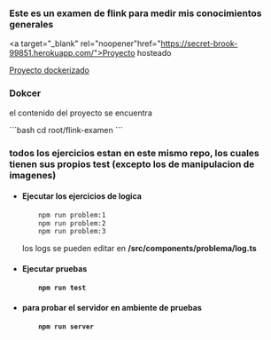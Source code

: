 ### Este es un examen de flink para medir mis conocimientos generales

<a target="_blank" rel="noopener"href="https://secret-brook-99851.herokuapp.com/">Proyecto hosteado</a>


<a target="_blank" rel="noopener" href="https://hub.docker.com/repository/docker/itheia/flink-test">Proyecto dockerizado</a>


<h3>Dokcer</h3>
<p>el contenido del proyecto se encuentra</p>
```bash
	cd root/flink-examen
```

<h3>todos los ejercicios estan en este mismo repo, los cuales tienen sus propios test (excepto los de manipulacion de imagenes)</h3>

<ul>

<li>
  <div>
  
<h4>Ejecutar los ejercicios de logica</h4>

```bash
	npm run problem:1
	npm run problem:2
	npm run problem:3
```
<p>los logs se pueden editar en <strong>/src/components/problema/log.ts<strong> </p>
</div>
</li>
<li>
  <div>
<h4>Ejecutar pruebas</h4>

```bash
	npm run test
```
</div>
</li>
<li>
  <div>
<h4>para probar el servidor en ambiente de pruebas</h4>

```bash
	npm run server
```
</div>
</li>

</ul>
